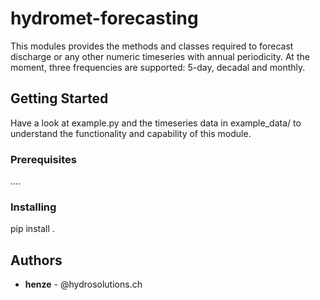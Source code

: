 # hydromet-forecasting

This modules provides the methods and classes required to forecast discharge or any other numeric timeseries with annual periodicity. At the moment, three frequencies are supported: 5-day, decadal and monthly.

## Getting Started

Have a look at example.py and the timeseries data in example_data/ to understand the functionality and capability of this module.

### Prerequisites

....

### Installing

pip install .

## Authors

* **henze** - @hydrosolutions.ch




